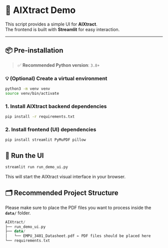 # 🧠 AIXtract Demo

This script provides a simple UI for **AIXtract**.  
The frontend is built with **Streamlit** for easy interaction.

---

## 📦 Pre-installation

> ✅ **Recommended Python version**: `3.8+`

### 💡 (Optional) Create a virtual environment

```bash
python3 -m venv venv
source venv/bin/activate       
```

### 1. Install AIXtract backend dependencies

```bash
pip install -r requirements.txt
```
### 2. Install frontend (UI) dependencies

```bash
pip install streamlit PyMuPDF pillow

```

## 🚀 Run the UI
```bash
streamlit run run_demo_ui.py
```
This will start the AIXtract visual interface in your browser.

## 🗂 Recommended Project Structure

Please make sure to place the PDF files you want to process inside the **`data/`** folder.
```kotlin
AIXtract/
├── run_demo_ui.py
├── data/
│   └── EMPU_3401_Datasheet.pdf ← PDF files should be placed here
└── requirements.txt
```
